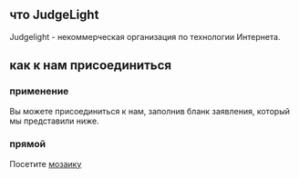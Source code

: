 ## что JudgeLight
Judgelight - некоммерческая организация по технологии Интернета.
## как к нам присоединиться
### применение
Вы можете присоединиться к нам, заполнив бланк заявления, который мы представили ниже.
### прямой
Посетите [мозаику](http://puzzle.judgelight.org/)
